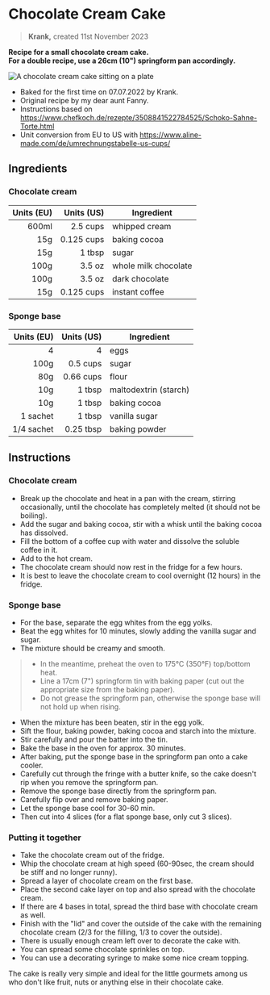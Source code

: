 # Chocolate Cream Cake

> **Krank,** created 11st November 2023

**Recipe for a small chocolate cream cake.**  
**For a double recipe, use a 26cm (10") springform pan accordingly.**

![A chocolate cream cake sitting on a plate](/media/blog/chocolate-cream-cake_2023-11-09.jpg)

* Baked for the first time on 07.07.2022 by Krank.
* Original recipe by my dear aunt Fanny.
* Instructions based on https://www.chefkoch.de/rezepte/3508841522784525/Schoko-Sahne-Torte.html
* Unit conversion from EU to US with https://www.aline-made.com/de/umrechnungstabelle-us-cups/


## Ingredients

### Chocolate cream

| Units (EU) | Units (US) | Ingredient           |
|-----------:|-----------:|----------------------|
|      600ml |   2.5 cups | whipped cream        |
|        15g | 0.125 cups | baking cocoa         |
|        15g |     1 tbsp | sugar                |
|       100g |     3.5 oz | whole milk chocolate |
|       100g |     3.5 oz | dark chocolate       |
|        15g | 0.125 cups | instant coffee       |


### Sponge base

| Units (EU) | Units (US) | Ingredient            |
|-----------:|-----------:|-----------------------|
|          4 |          4 | eggs                  |
|       100g |   0.5 cups | sugar                 |
|        80g |  0.66 cups | flour                 |
|        10g |     1 tbsp | maltodextrin (starch) |
|        10g |     1 tbsp | baking cocoa          |
|   1 sachet |     1 tbsp | vanilla sugar         |
| 1/4 sachet |  0.25 tbsp | baking powder         |


## Instructions

### Chocolate cream

* Break up the chocolate and heat in a pan with the cream, stirring occasionally, until the chocolate has completely melted (it should not be boiling).
* Add the sugar and baking cocoa, stir with a whisk until the baking cocoa has dissolved. 
* Fill the bottom of a coffee cup with water and dissolve the soluble coffee in it. 
* Add to the hot cream. 
* The chocolate cream should now rest in the fridge for a few hours. 
* It is best to leave the chocolate cream to cool overnight (12 hours) in the fridge.


### Sponge base

* For the base, separate the egg whites from the egg yolks. 
* Beat the egg whites for 10 minutes, slowly adding the vanilla sugar and sugar.
* The mixture should be creamy and smooth. 

> * In the meantime, preheat the oven to 175°C (350°F) top/bottom heat.
> * Line a 17cm (7") springform tin with baking paper (cut out the appropriate size from the baking paper). 
> * Do not grease the springform pan, otherwise the sponge base will not hold up when rising.

* When the mixture has been beaten, stir in the egg yolk. 
* Sift the flour, baking powder, baking cocoa and starch into the mixture. 
* Stir carefully and pour the batter into the tin.
* Bake the base in the oven for approx. 30 minutes. 
* After baking, put the sponge base in the springform pan onto a cake cooler.
* Carefully cut through the fringe with a butter knife, so the cake doesn't rip when you remove the springform pan.
* Remove the sponge base directly from the springform pan.
* Carefully flip over and remove baking paper.
* Let the sponge base cool for 30-60 min.
* Then cut into 4 slices (for a flat sponge base, only cut 3 slices).


### Putting it together

* Take the chocolate cream out of the fridge.
* Whip the chocolate cream at high speed (60-90sec, the cream should be stiff and no longer runny).
* Spread a layer of chocolate cream on the first base. 
* Place the second cake layer on top and also spread with the chocolate cream. 
* If there are 4 bases in total, spread the third base with chocolate cream as well. 
* Finish with the "lid" and cover the outside of the cake with the remaining chocolate cream (2/3 for the filling, 1/3 to cover the outside). 
* There is usually enough cream left over to decorate the cake with. 
* You can spread some chocolate sprinkles on top.
* You can use a decorating syringe to make some nice cream topping.

The cake is really very simple and ideal for the little gourmets among us who don't like fruit, nuts or anything else in their chocolate cake.
